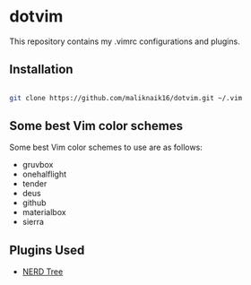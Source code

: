 # dotvim
This repository contains my .vimrc configurations and plugins.

## Installation
```bash

git clone https://github.com/maliknaik16/dotvim.git ~/.vim

```

## Some best Vim color schemes
Some best Vim color schemes to use are as follows:
* gruvbox
* onehalflight
* tender
* deus
* github
* materialbox
* sierra

## Plugins Used
* [NERD Tree](https://github.com/preservim/nerdtree)

